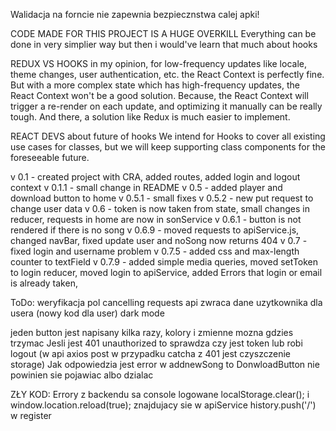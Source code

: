 Walidacja na forncie nie zapewnia bezpiecznstwa calej apki!

CODE MADE FOR THIS PROJECT IS A HUGE OVERKILL
Everything can be done in very simplier way but then i would've learn that much about hooks

REDUX VS HOOKS
in my opinion, for low-frequency updates like locale, theme changes, user authentication, etc. the React Context is perfectly fine. But with a more complex state which has high-frequency updates, the React Context won't be a good solution. Because, the React Context will trigger a re-render on each update, and optimizing it manually can be really tough. And there, a solution like Redux is much easier to implement.

REACT DEVS about future of hooks
We intend for Hooks to cover all existing use cases for classes, but we will keep supporting class components for the foreseeable future.

v 0.1 - created project with CRA, added routes, added login and logout context
v 0.1.1 - small change in README
v 0.5 - added player and download button to home
v 0.5.1 - small fixes
v 0.5.2 - new put request to change user data
v 0.6 - token is now taken from state, small changes in reducer, requests in home are now in sonService
v 0.6.1 - button is not rendered if there is no song
v 0.6.9 - moved requests to apiService.js, changed navBar, fixed update user and noSong now returns 404
v 0.7 - fixed login and username problem
v 0.7.5 - added css and max-length counter to textField
v 0.7.9 - added simple media queries, moved setToken to login reducer, moved login to apiService, added Errors that login or email is already taken,  

ToDo:
weryfikacja pol
cancelling requests
api zwraca dane uzytkownika dla usera (nowy kod dla user)
dark mode

jeden button jest napisany kilka razy, kolory i zmienne mozna gdzies trzymac
Jesli jest 401 unauthorized to sprawdza czy jest token lub robi logout (w api axios post w przypadku catcha z 401 jest czyszczenie storage)
Jak odpowiedzia jest error w addnewSong to DonwloadButton nie powinien sie pojawiac albo dzialac

ZŁY KOD:
Errory z backendu sa console logowane
localStorage.clear(); i window.location.reload(true); znajdujacy sie w apiService
history.push('/') w register